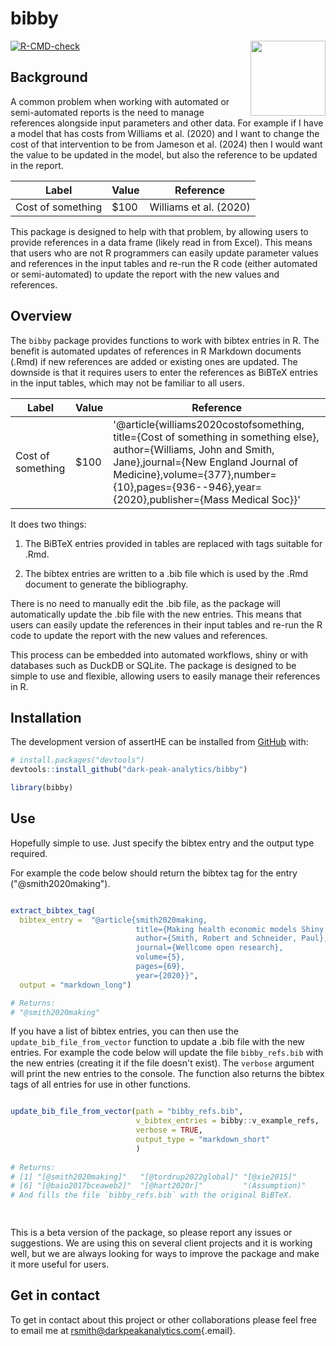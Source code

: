 # bibby


<img src="https://github.com/user-attachments/assets/60ce1afb-efaa-4fa7-befe-fffeeb2fbf3d" width="120px" align="right"/>


<!-- badges: start -->

[![R-CMD-check](https://github.com/dark-peak-analytics/bibby/actions/workflows/R-CMD-check.yaml/badge.svg)](https://github.com/dark-peak-analytics/bibby/actions/workflows/R-CMD-check.yaml)

<!-- badges: end -->



## Background

A common problem when working with automated or semi-automated reports
is the need to manage references alongside input parameters and other
data. For example if I have a model that has costs from Williams et al.
(2020) and I want to change the cost of that intervention to be from
Jameson et al. (2024) then I would want the value to be updated in the
model, but also the reference to be updated in the report.

| Label             | Value | Reference              |
|-------------------|-------|------------------------|
| Cost of something | \$100 | Williams et al. (2020) |

This package is designed to help with that problem, by allowing users to
provide references in a data frame (likely read in from Excel). This
means that users who are not R programmers can easily update parameter
values and references in the input tables and re-run the R code (either
automated or semi-automated) to update the report with the new values
and references.

## Overview

The `bibby` package provides functions to work with bibtex entries in R.
The benefit is automated updates of references in R Markdown documents
(.Rmd) if new references are added or existing ones are updated. The
downside is that it requires users to enter the references as BiBTeX
entries in the input tables, which may not be familiar to all users.

| Label             | Value | Reference                                                                                                                                                                                                                                                  |
|-------------------------------|-----------------|------------------------|
| Cost of something | \$100 | '@article{williams2020costofsomething, title={Cost of something in something else}, author={Williams, John and Smith, Jane},journal={New England Journal of Medicine},volume={377},number={10},pages={936--946},year={2020},publisher={Mass Medical Soc}}' |

It does two things: 

1) The BiBTeX entries provided in tables are
replaced with tags suitable for .Rmd. 

2) The bibtex entries are written
to a .bib file which is used by the .Rmd document to generate the
bibliography.

There is no need to manually edit the .bib file, as the package will
automatically update the .bib file with the new entries. This means that
users can easily update the references in their input tables and re-run
the R code to update the report with the new values and references.

This process can be embedded into automated workflows, shiny or with
databases such as DuckDB or SQLite. The package is designed to be simple
to use and flexible, allowing users to easily manage their references in
R.

## Installation

The development version of assertHE can be installed from
[GitHub](https://github.com/) with:

``` r
# install.packages("devtools")
devtools::install_github("dark-peak-analytics/bibby")

library(bibby)
```

## Use

Hopefully simple to use. Just specify the bibtex entry and the output
type required.

For example the code below should return the bibtex tag for the entry
("@smith2020making").

``` r

extract_bibtex_tag(
  bibtex_entry =  "@article{smith2020making,
                            title={Making health economic models Shiny: A tutorial},
                            author={Smith, Robert and Schneider, Paul},
                            journal={Wellcome open research},
                            volume={5},
                            pages={69},
                            year={2020}}",
  output = "markdown_long")

# Returns:
# "@smith2020making"
```

If you have a list of bibtex entries, you can then use the
`update_bib_file_from_vector` function to update a .bib file with the
new entries. For example the code below will update the file
`bibby_refs.bib` with the new entries (creating it if the file doesn't
exist). The `verbose` argument will print the new entries to the
console. The function also returns the bibtex tags of all entries for
use in other functions.

``` r

update_bib_file_from_vector(path = "bibby_refs.bib",
                            v_bibtex_entries = bibby::v_example_refs,
                            verbose = TRUE, 
                            output_type = "markdown_short"
                            )
                            
# Returns:
# [1] "[@smith2020making]"   "[@tordrup2022global]" "[@xie2015]"           "[@baio2017bceaweb]"   "[@gmailr]"           
# [6] "[@baio2017bceaweb2]"  "[@hart2020r]"         "(Assumption)"  
# And fills the file `bibby_refs.bib` with the original BiBTeX.

                            
```

This is a beta version of the package, so please report any issues or
suggestions. We are using this on several client projects and it is
working well, but we are always looking for ways to improve the package
and make it more useful for users.

## Get in contact

To get in contact about this project or other collaborations please feel
free to email me at
[rsmith\@darkpeakanalytics.com](mailto:rsmith@darkpeakanalytics.com){.email}.
